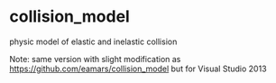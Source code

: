collision_model
===============

physic model of elastic and inelastic collision

Note: same version with slight modification as https://github.com/eamars/collision_model but for Visual Studio 2013